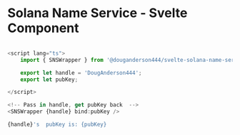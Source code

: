 # Solana Name Service - Svelte Component

```js

<script lang="ts">
	import { SNSWrapper } from '@douganderson444/svelte-solana-name-service';

	export let handle = 'DougAnderson444';
	export let pubKey;

</script>

<!-- Pass in handle, get pubKey back  -->
<SNSWrapper {handle} bind:pubKey />

{handle}'s  pubKey is: {pubKey}

```
